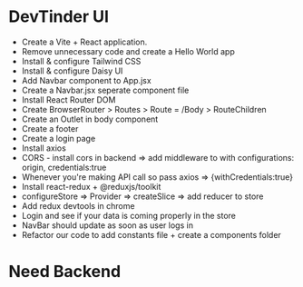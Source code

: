 # DevTinder UI

- Create a Vite + React application.
- Remove unnecessary code and create a Hello World app
- Install & configure Tailwind CSS
- Install & configure Daisy UI
- Add Navbar component to App.jsx
- Create a Navbar.jsx seperate component file
- Install React Router DOM
- Create BrowserRouter > Routes > Route = /Body > RouteChildren
- Create an Outlet in body component
- Create a footer
- Create a login page
- Install axios
- CORS - install cors in backend => add middleware to with configurations: origin, credentials:true
- Whenever you're making API call so pass axios => {withCredentials:true}
- Install react-redux + @reduxjs/toolkit
- configureStore => Provider => createSlice => add reducer to store
- Add redux devtools in chrome
- Login and see if your data is coming properly in the store
- NavBar should update as soon as user logs in
- Refactor our code to add constants file + create a components folder

# Need Backend
